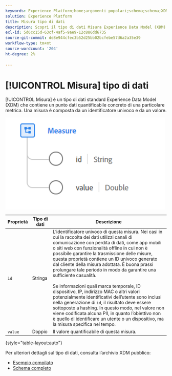 ```yaml
---
keywords: Experience Platform;home;argomenti popolari;schema;schema;XDM;campi;schemi;schemi;misura;tipo di dati;tipo di dati;tipo di dati;
solution: Experience Platform
title: Misura tipo di dati
description: Scopri il tipo di dati Misura Experience Data Model (XDM).
exl-id: 5d6cc15d-63cf-4af5-9ae9-12c886dd6735
source-git-commit: de8e944cfec3b52d25bb02bcfebe57d6a2a35e39
workflow-type: tm+mt
source-wordcount: '204'
ht-degree: 2%

---
```


# [!UICONTROL Misura] tipo di dati

[!UICONTROL Misura] è un tipo di dati standard Experience Data Model (XDM) che contiene un punto dati quantificabile concreto di una particolare metrica. Una misura è composta da un identificatore univoco e da un valore.

<img src="../images/data-types/measure.PNG" width="500" /><br />

| Proprietà | Tipo di dati | Descrizione |
| --- | --- | --- |
| `id` | Stringa | L’identificatore univoco di questa misura. Nei casi in cui la raccolta dei dati utilizzi canali di comunicazione con perdita di dati, come app mobili o siti web con funzionalità offline in cui non è possibile garantire la trasmissione delle misure, questa proprietà contiene un ID univoco generato dal cliente della misura adottata. È buona prassi prolungare tale periodo in modo da garantire una sufficiente casualità. <br><br> Se informazioni quali marca temporale, ID dispositivo, IP, indirizzo MAC o altri valori potenzialmente identificativi dell’utente sono inclusi nella generazione di `id`, il risultato deve essere sottoposto a hashing. In questo modo, nel valore non viene codificata alcuna PII, in quanto l’obiettivo non è quello di identificare un utente o un dispositivo, ma la misura specifica nel tempo. |
| `value` | Doppio | Il valore quantificabile di questa misura. |

{style="table-layout:auto"}

Per ulteriori dettagli sul tipo di dati, consulta l’archivio XDM pubblico:

* [Esempio compilato](https://github.com/adobe/xdm/blob/master/components/datatypes/data/measure.example.1.json)
* [Schema completo](https://github.com/adobe/xdm/blob/master/components/datatypes/data/measure.schema.json)
